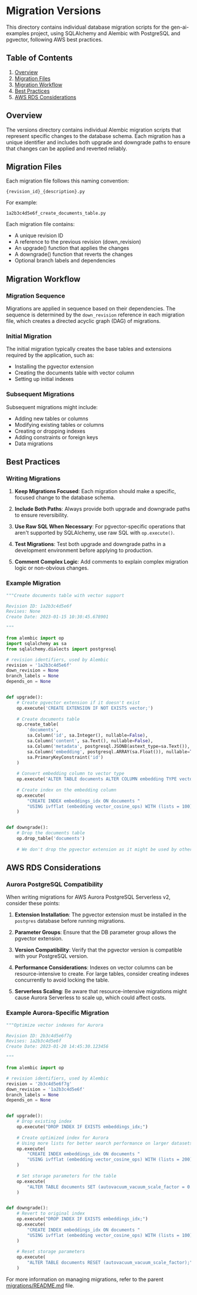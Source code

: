 # Migration Versions

This directory contains individual database migration scripts for the gen-ai-examples project, using SQLAlchemy and Alembic with PostgreSQL and pgvector, following AWS best practices.

## Table of Contents

1. [Overview](#overview)
2. [Migration Files](#migration-files)
3. [Migration Workflow](#migration-workflow)
4. [Best Practices](#best-practices)
5. [AWS RDS Considerations](#aws-rds-considerations)

## Overview

The versions directory contains individual Alembic migration scripts that represent specific changes to the database schema. Each migration has a unique identifier and includes both upgrade and downgrade paths to ensure that changes can be applied and reverted reliably.

## Migration Files

Each migration file follows this naming convention:

```
{revision_id}_{description}.py
```

For example:

```
1a2b3c4d5e6f_create_documents_table.py
```

Each migration file contains:

- A unique revision ID
- A reference to the previous revision (down_revision)
- An upgrade() function that applies the changes
- A downgrade() function that reverts the changes
- Optional branch labels and dependencies

## Migration Workflow

### Migration Sequence

Migrations are applied in sequence based on their dependencies. The sequence is determined by the `down_revision` reference in each migration file, which creates a directed acyclic graph (DAG) of migrations.

### Initial Migration

The initial migration typically creates the base tables and extensions required by the application, such as:

- Installing the pgvector extension
- Creating the documents table with vector column
- Setting up initial indexes

### Subsequent Migrations

Subsequent migrations might include:

- Adding new tables or columns
- Modifying existing tables or columns
- Creating or dropping indexes
- Adding constraints or foreign keys
- Data migrations

## Best Practices

### Writing Migrations

1. **Keep Migrations Focused**: Each migration should make a specific, focused change to the database schema.

2. **Include Both Paths**: Always provide both upgrade and downgrade paths to ensure reversibility.

3. **Use Raw SQL When Necessary**: For pgvector-specific operations that aren't supported by SQLAlchemy, use raw SQL with `op.execute()`.

4. **Test Migrations**: Test both upgrade and downgrade paths in a development environment before applying to production.

5. **Comment Complex Logic**: Add comments to explain complex migration logic or non-obvious changes.

### Example Migration

```python
"""Create documents table with vector support

Revision ID: 1a2b3c4d5e6f
Revises: None
Create Date: 2023-01-15 10:30:45.678901

"""

from alembic import op
import sqlalchemy as sa
from sqlalchemy.dialects import postgresql

# revision identifiers, used by Alembic
revision = '1a2b3c4d5e6f'
down_revision = None
branch_labels = None
depends_on = None


def upgrade():
    # Create pgvector extension if it doesn't exist
    op.execute('CREATE EXTENSION IF NOT EXISTS vector;')
    
    # Create documents table
    op.create_table(
        'documents',
        sa.Column('id', sa.Integer(), nullable=False),
        sa.Column('content', sa.Text(), nullable=False),
        sa.Column('metadata', postgresql.JSONB(astext_type=sa.Text()), nullable=True),
        sa.Column('embedding', postgresql.ARRAY(sa.Float()), nullable=True),
        sa.PrimaryKeyConstraint('id')
    )
    
    # Convert embedding column to vector type
    op.execute('ALTER TABLE documents ALTER COLUMN embedding TYPE vector(1536);')
    
    # Create index on the embedding column
    op.execute(
        "CREATE INDEX embeddings_idx ON documents "
        "USING ivfflat (embedding vector_cosine_ops) WITH (lists = 100);"
    )


def downgrade():
    # Drop the documents table
    op.drop_table('documents')
    
    # We don't drop the pgvector extension as it might be used by other tables
```

## AWS RDS Considerations

### Aurora PostgreSQL Compatibility

When writing migrations for AWS Aurora PostgreSQL Serverless v2, consider these points:

1. **Extension Installation**: The pgvector extension must be installed in the `postgres` database before running migrations.

2. **Parameter Groups**: Ensure that the DB parameter group allows the pgvector extension.

3. **Version Compatibility**: Verify that the pgvector version is compatible with your PostgreSQL version.

4. **Performance Considerations**: Indexes on vector columns can be resource-intensive to create. For large tables, consider creating indexes concurrently to avoid locking the table.

5. **Serverless Scaling**: Be aware that resource-intensive migrations might cause Aurora Serverless to scale up, which could affect costs.

### Example Aurora-Specific Migration

```python
"""Optimize vector indexes for Aurora

Revision ID: 2b3c4d5e6f7g
Revises: 1a2b3c4d5e6f
Create Date: 2023-01-20 14:45:30.123456

"""

from alembic import op

# revision identifiers, used by Alembic
revision = '2b3c4d5e6f7g'
down_revision = '1a2b3c4d5e6f'
branch_labels = None
depends_on = None


def upgrade():
    # Drop existing index
    op.execute("DROP INDEX IF EXISTS embeddings_idx;")
    
    # Create optimized index for Aurora
    # Using more lists for better search performance on larger datasets
    op.execute(
        "CREATE INDEX embeddings_idx ON documents "
        "USING ivfflat (embedding vector_cosine_ops) WITH (lists = 200);"
    )
    
    # Set storage parameters for the table
    op.execute(
        "ALTER TABLE documents SET (autovacuum_vacuum_scale_factor = 0.05);"
    )


def downgrade():
    # Revert to original index
    op.execute("DROP INDEX IF EXISTS embeddings_idx;")
    op.execute(
        "CREATE INDEX embeddings_idx ON documents "
        "USING ivfflat (embedding vector_cosine_ops) WITH (lists = 100);"
    )
    
    # Reset storage parameters
    op.execute(
        "ALTER TABLE documents RESET (autovacuum_vacuum_scale_factor);"
    )
```

For more information on managing migrations, refer to the parent [migrations/README.md](../README.md) file.
